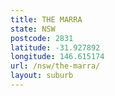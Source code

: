 ```yaml
---
title: THE MARRA
state: NSW
postcode: 2831
latitude: -31.927892
longitude: 146.615174
url: /nsw/the-marra/
layout: suburb
---
```

